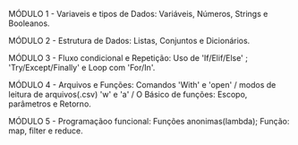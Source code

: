 
MÓDULO 1 - Variaveis e tipos de Dados: Variáveis, Números, Strings e Booleanos.

MÓDULO 2 - Estrutura de Dados: Listas, Conjuntos e Dicionários.

MÓDULO 3 - Fluxo condicional e Repetição: Uso de 'If/Elif/Else' ; 'Try/Except/Finally' e  Loop com 'For/In'.

MÓDULO 4 - Arquivos e Funções: Comandos 'With' e 'open' / modos de leitura de arquivos(.csv) 'w' e 'a' / O Básico de funções: Escopo, parâmetros e Retorno.

MÓDULO 5 - Programaçãoo funcional: Funções anonimas(lambda); Função: map, filter e reduce.
